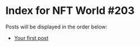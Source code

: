# Index for NFT World #203
Posts will be displayed in the order below:

- [Your first post](./001-first.md)

